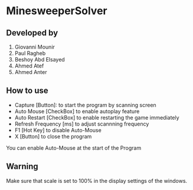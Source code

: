 # MinesweeperSolver

## Developed by
  1. Giovanni Mounir
  2. Paul Ragheb
  3. Beshoy Abd Elsayed
  4. Ahmed Atef
  5. Ahmed Anter



## How to use
  - Capture [Button]: to start the program by scanning screen
  - Auto Mouse [CheckBox] to enable autoplay feature
  - Auto Restart [CheckBox] to enable restarting the game immediately
  - Refresh Frequency [ms] to adjust scannning frequency
  - F1 [Hot Key] to disable Auto-Mouse
  - X [Button] to close the program
  
You can enable Auto-Mouse at the start of the Program

## Warning 
Make sure that scale is set to 100% in the display settings of the windows.
